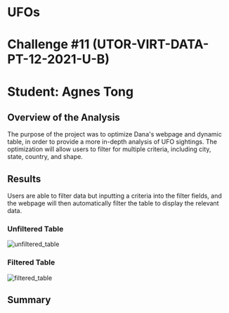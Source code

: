 # UFOs
# Challenge #11 (UTOR-VIRT-DATA-PT-12-2021-U-B)
# Student: Agnes Tong

## Overview of the Analysis

The purpose of the project was to optimize Dana's webpage and dynamic table, in order to provide a more in-depth analysis of UFO sightings. The optimization will allow users to filter for multiple criteria, including city, state, country, and shape. 

## Results

Users are able to filter data but inputting a criteria into the filter fields, and the webpage will then automatically filter the table to display the relevant data.

### Unfiltered Table

![unfiltered_table](https://user-images.githubusercontent.com/96399622/159193835-1e2f35a6-b65f-4035-a37d-f2efafbc18a9.PNG)

### Filtered Table

![filtered_table](https://user-images.githubusercontent.com/96399622/159193843-02ef0e40-a97e-4ba2-ac9b-9113929cac52.PNG)

## Summary

